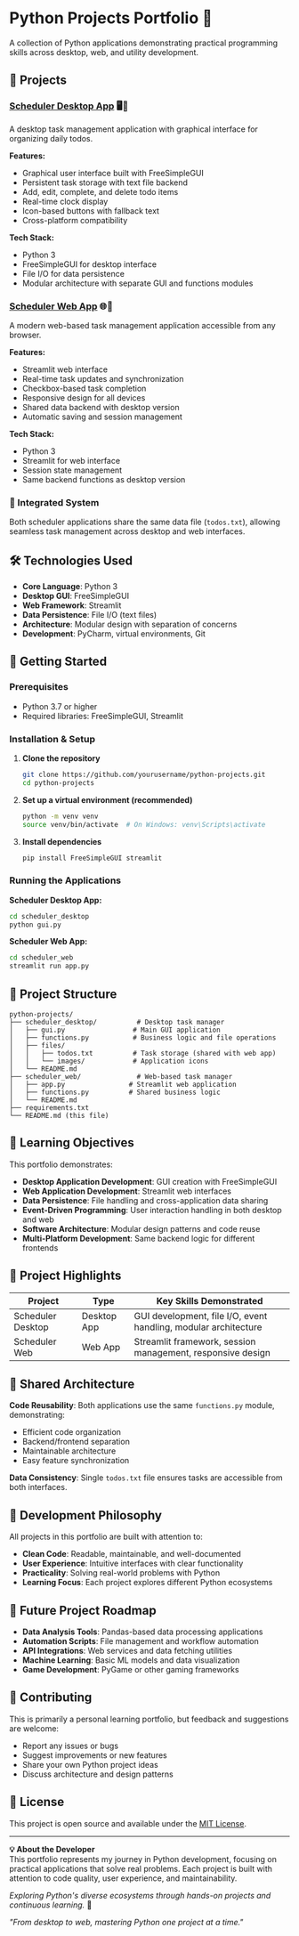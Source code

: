 # Python Projects Portfolio 🐍

A collection of Python applications demonstrating practical programming skills across desktop, web, and utility development.

## 📁 Projects

### [Scheduler Desktop App](/scheduler_desktop/) 🖥️📅
A desktop task management application with graphical interface for organizing daily todos.

**Features:**
- Graphical user interface built with FreeSimpleGUI
- Persistent task storage with text file backend
- Add, edit, complete, and delete todo items
- Real-time clock display
- Icon-based buttons with fallback text
- Cross-platform compatibility

**Tech Stack:**
- Python 3
- FreeSimpleGUI for desktop interface
- File I/O for data persistence
- Modular architecture with separate GUI and functions modules

### [Scheduler Web App](/scheduler_web/) 🌐📅  
A modern web-based task management application accessible from any browser.

**Features:**
- Streamlit web interface
- Real-time task updates and synchronization
- Checkbox-based task completion
- Responsive design for all devices
- Shared data backend with desktop version
- Automatic saving and session management

**Tech Stack:**
- Python 3
- Streamlit for web interface
- Session state management
- Same backend functions as desktop version

### 🔄 Integrated System
Both scheduler applications share the same data file (`todos.txt`), allowing seamless task management across desktop and web interfaces.

## 🛠️ Technologies Used

- **Core Language**: Python 3
- **Desktop GUI**: FreeSimpleGUI
- **Web Framework**: Streamlit
- **Data Persistence**: File I/O (text files)
- **Architecture**: Modular design with separation of concerns
- **Development**: PyCharm, virtual environments, Git

## 🚀 Getting Started

### Prerequisites
- Python 3.7 or higher
- Required libraries: FreeSimpleGUI, Streamlit

### Installation & Setup

1. **Clone the repository**
   ```bash
   git clone https://github.com/yourusername/python-projects.git
   cd python-projects
   ```

2. **Set up a virtual environment (recommended)**
   ```bash
   python -m venv venv
   source venv/bin/activate  # On Windows: venv\Scripts\activate
   ```

3. **Install dependencies**
   ```bash
   pip install FreeSimpleGUI streamlit
   ```

### Running the Applications

**Scheduler Desktop App:**
```bash
cd scheduler_desktop
python gui.py
```

**Scheduler Web App:**
```bash
cd scheduler_web
streamlit run app.py
```

## 📁 Project Structure

```
python-projects/
├── scheduler_desktop/          # Desktop task manager
│   ├── gui.py                 # Main GUI application
│   ├── functions.py           # Business logic and file operations
│   ├── files/
│   │   ├── todos.txt          # Task storage (shared with web app)
│   │   └── images/            # Application icons
│   └── README.md
├── scheduler_web/              # Web-based task manager  
│   ├── app.py                # Streamlit web application
│   ├── functions.py          # Shared business logic
│   └── README.md
├── requirements.txt
└── README.md (this file)
```

## 🎯 Learning Objectives

This portfolio demonstrates:
- **Desktop Application Development**: GUI creation with FreeSimpleGUI
- **Web Application Development**: Streamlit web interfaces
- **Data Persistence**: File handling and cross-application data sharing
- **Event-Driven Programming**: User interaction handling in both desktop and web
- **Software Architecture**: Modular design patterns and code reuse
- **Multi-Platform Development**: Same backend logic for different frontends

## 🌟 Project Highlights

| Project | Type | Key Skills Demonstrated |
|---------|------|------------------------|
| Scheduler Desktop | Desktop App | GUI development, file I/O, event handling, modular architecture |
| Scheduler Web | Web App | Streamlit framework, session management, responsive design |

## 🔄 Shared Architecture

**Code Reusability**: Both applications use the same `functions.py` module, demonstrating:
- Efficient code organization
- Backend/frontend separation
- Maintainable architecture
- Easy feature synchronization

**Data Consistency**: Single `todos.txt` file ensures tasks are accessible from both interfaces.

## 💭 Development Philosophy

All projects in this portfolio are built with attention to:
- **Clean Code**: Readable, maintainable, and well-documented
- **User Experience**: Intuitive interfaces with clear functionality
- **Practicality**: Solving real-world problems with Python
- **Learning Focus**: Each project explores different Python ecosystems

## 🔮 Future Project Roadmap

- **Data Analysis Tools**: Pandas-based data processing applications
- **Automation Scripts**: File management and workflow automation
- **API Integrations**: Web services and data fetching utilities
- **Machine Learning**: Basic ML models and data visualization
- **Game Development**: PyGame or other gaming frameworks

## 🤝 Contributing

This is primarily a personal learning portfolio, but feedback and suggestions are welcome:
- Report any issues or bugs
- Suggest improvements or new features
- Share your own Python project ideas
- Discuss architecture and design patterns

## 📄 License

This project is open source and available under the [MIT License](LICENSE).

---

**💡 About the Developer**  
This portfolio represents my journey in Python development, focusing on practical applications that solve real problems. Each project is built with attention to code quality, user experience, and maintainability.

*Exploring Python's diverse ecosystems through hands-on projects and continuous learning.* 🚀

*"From desktop to web, mastering Python one project at a time."*